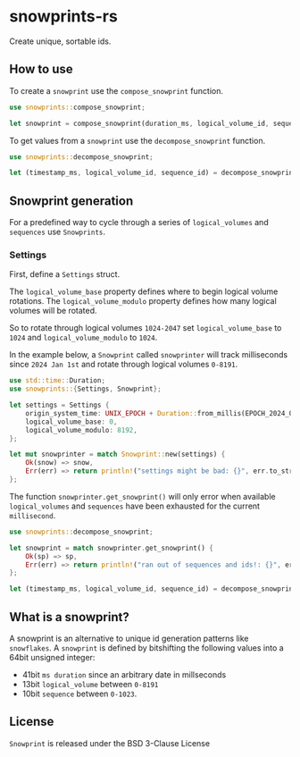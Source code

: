 # snowprints-rs

Create unique, sortable ids.

## How to use

To create a `snowprint` use the `compose_snowprint` function.

```rust
use snowprints::compose_snowprint;

let snowprint = compose_snowprint(duration_ms, logical_volume_id, sequence_id);
```

To get values from a `snowprint` use the `decompose_snowprint` function.

```rust
use snowprints::decompose_snowprint;

let (timestamp_ms, logical_volume_id, sequence_id) = decompose_snowprint(snowprint);
```

## Snowprint generation

For a predefined way to cycle through a series of `logical_volumes` and `sequences` use `Snowprints`.

### Settings

First, define a `Settings` struct.

The `logical_volume_base` property defines where to begin logical volume rotations. The `logical_volume_modulo` property defines how many logical volumes will be rotated.

So to rotate through logical volumes `1024-2047` set `logical_volume_base` to `1024` and `logical_volume_modulo` to `1024`.

In the example below, a `Snowprint` called `snowprinter` will track milliseconds since `2024 Jan 1st` and rotate through logical volumes `0-8191`.

```rust
use std::time::Duration;
use snowprints::{Settings, Snowprint};

let settings = Settings {
    origin_system_time: UNIX_EPOCH + Duration::from_millis(EPOCH_2024_01_01_AS_MS),
    logical_volume_base: 0,
    logical_volume_modulo: 8192,
};

let mut snowprinter = match Snowprint::new(settings) {
    Ok(snow) => snow,
    Err(err) => return println!("settings might be bad: {}", err.to_string()),
};
```

The function `snowprinter.get_snowprint()` will only error when available `logical_volumes` and `sequences` have been exhausted for the current `millisecond`.

```rust
use snowprints::decompose_snowprint;

let snowprint = match snowprinter.get_snowprint() {
    Ok(sp) => sp,
    Err(err) => return println!("ran out of sequences and ids!: {}", err.to_string()),
};

let (timestamp_ms, logical_volume_id, sequence_id) = decompose_snowprint(snowprint);
```

## What is a snowprint?

A snowprint is an alternative to unique id generation patterns like `snowflakes`.
A `snowprint` is defined by bitshifting the following values into a 64bit unsigned integer:
- 41bit `ms duration` since an arbitrary date in millseconds
- 13bit `logical_volume` between `0-8191`
- 10bit `sequence` between `0-1023`.

## License

`Snowprint` is released under the BSD 3-Clause License